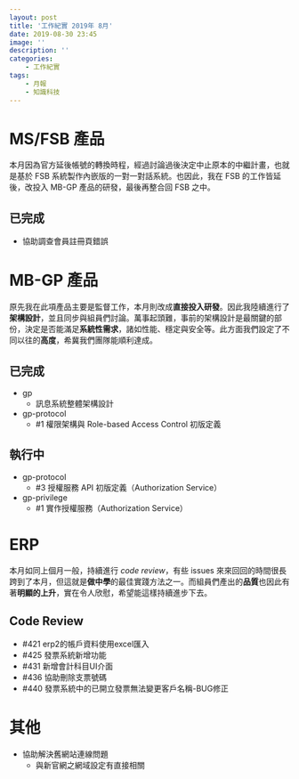 ```yaml
---
layout: post
title: '工作紀實 2019年 8月'
date: 2019-08-30 23:45
image: ''
description: ''
categories:
    - 工作紀實
tags:
    - 月報
    - 知識科技
---
```


# MS/FSB 產品

本月因為官方延後帳號的轉換時程，經過討論過後決定中止原本的中繼計畫，也就是基於 FSB 系統製作內嵌版的一對一對話系統。也因此，我在 FSB 的工作皆延後，改投入 MB-GP 產品的研發，最後再整合回 FSB 之中。

## 已完成

* 協助調查會員註冊頁錯誤

# MB-GP 產品

原先我在此項產品主要是監督工作，本月則改成**直接投入研發**。因此我陸續進行了**架構設計**，並且同步與組員們討論。萬事起頭難，事前的架構設計是最關鍵的部份，決定是否能滿足**系統性需求**，諸如性能、穩定與安全等。此方面我們設定了不同以往的**高度**，希冀我們團隊能順利達成。

## 已完成

* gp
    + 訊息系統整體架構設計
* gp-protocol
    + #1 權限架構與 Role-based Access Control 初版定義

## 執行中

* gp-protocol
    + #3 授權服務 API 初版定義（Authorization Service）
* gp-privilege
    + #1 實作授權服務（Authorization Service）

# ERP

本月如同上個月一般，持續進行 *code review*，有些 issues 來來回回的時間很長跨到了本月，但這就是**做中學**的最佳實踐方法之一。而組員們產出的**品質**也因此有著**明顯的上升**，實在令人欣慰，希望能這樣持續進步下去。

## Code Review

* #421 erp2的帳戶資料使用excel匯入
* #425 發票系統新增功能
* #431 新增會計科目UI介面
* #436 協助刪除支票號碼
* #440 發票系統中的已開立發票無法變更客戶名稱-BUG修正

# 其他

* 協助解決舊網站連線問題
    + 與新官網之網域設定有直接相關
